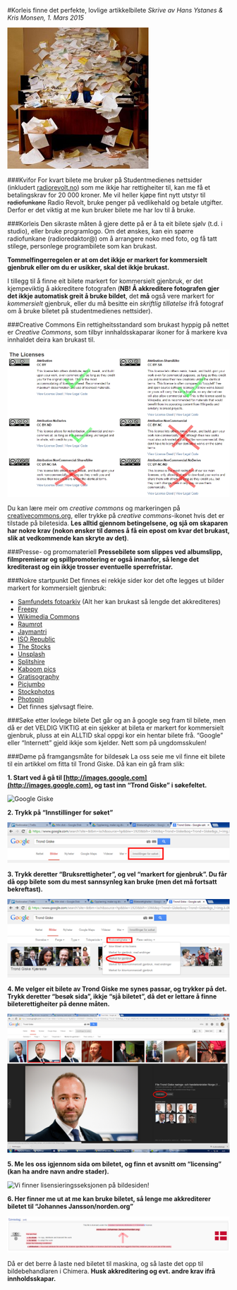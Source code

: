 #Korleis finne det perfekte, lovlige artikkelbilete
*Skrive av Hans Ystanes & Kris Monsen, 1. Mars 2015*

![Så mye lovlig drit](/images/Fotohaug.jpg)

###Kvifor
For kvart bilete me bruker på Studentmedienes nettsider (inkludert [radiorevolt.no](radiorevolt.no)) som me ikkje har rettigheiter til, kan me få et betalingskrav for 20 000 kroner. Me vil heller kjøpe fint nytt utstyr til ~~radiofunkane~~ Radio Revolt, bruke penger på vedlikehald og betale utgifter. Derfor er det viktig at me kun bruker bilete me har lov til å bruke. 

###Korleis
Den sikraste måten å gjere dette på er å ta eit bilete sjølv (t.d. i studio), eller bruke programlogo. Om det ønskes, kan ein spørre radiofunkane (radioredaktor@) om å arrangere noko med foto, og få tatt stilege, personlege programbilete som kan brukast.

**Tommelfingerregelen er at om det ikkje er markert for kommersielt gjenbruk eller om du er usikker, skal det ikkje brukast.**

I tillegg til å finne eit bilete markert for kommersielt gjenbruk, er det kjempeviktig å akkreditere fotografen (**NB! Å akkreditere fotografen gjer det ikkje automatisk greit å bruke bildet**, det **må** også vere markert for *kommersielt* gjenbruk, eller du må besitte ein *skriftlig tillatelse* ifrå fotograf om å bruke biletet på studentmedienes nettsider).

###Creative Commons
Ein rettigheitsstandard som brukast hyppig på nettet er *Creative Commons*, som tilbyr innhaldsskaparar ikoner for å markere kva innhaldet deira kan brukast til.

![Hvilke Creative Commons anmerkninger kan vi bruke?](/images/CreativeCommonsIkoner.jpg)

Du kan lære meir om *creative commons* og markeringen på [creativecommons.org](http://creativecommons.org/), eller trykke på *creative commons*-ikonet hvis det er tilstade på biletesida. **Les alltid gjennom betingelsene, og sjå om skaparen har nokre krav (nokon ønsker til dømes å få ein epost om kvar det brukast, slik at vedkommende kan skryte av det)**.

###Presse- og promomateriell
**Pressebilete som slippes ved albumslipp, filmpremierar og spillpromotering er også innanfor, så lenge det krediterast og ein ikkje trosser eventuelle sperrefristar.**

###Nokre startpunkt
Det finnes ei rekkje sider kor det ofte legges ut bilder markert for kommersielt gjenbruk:
* [Samfundets fotoarkiv](http://foto.samfundet.no/) (Alt her kan brukast så lengde det akkrediteres)
* [Freepy](http://www.freeepy.com/)
* [Wikimedia Commons](http://commons.wikimedia.org/wiki/Main_Page)
* [Raumrot](http://www.raumrot.com/)
* [Jaymantri](http://jaymantri.com/)
* [ISO Republic](http://isorepublic.com/)
* [The Stocks](http://thestocks.im/)
* [Unsplash](https://unsplash.com/)
* [Splitshire](http://www.splitshire.com/)
* [Kaboom pics](http://kaboompics.com/)
* [Gratisography](http://www.gratisography.com/)
* [Picjumbo](http://picjumbo.com/)
* [Stockphotos](http://stockphotos.io/)
* [Photopin](http://photopin.com/)
* Det finnes sjølvsagt fleire.

###Søke etter lovlege bilete
Det går og an å google seg fram til bilete, men då er det VELDIG VIKTIG at ein sjekker at bileta er markert for kommersielt gjenbruk, pluss at ein ALLTID skal oppgi kor ein hentar bilete frå. 
“Google” eller “Internett” gjeld ikkje som kjelder. Nett som på ungdomsskulen!

###Døme på framgangsmåte for bildesøk
La oss seie me vil finne eit bilete til ein artikkel om fitta til Trond Giske. Då kan ein gå fram slik:

**1. Start ved å gå til [http://images.google.com](http://images.google.com), og tast inn “Trond Giske” i søkefeltet.**

![Google Giske](/images/SøkGiske.png)

**2. Trykk på “Innstillinger for søket”**

![Innstillinger for søket](/images/InnstillingerForGiske.png)

**3. Trykk deretter “Bruksrettigheter”, og vel “markert for gjenbruk”. Du får då opp bilete som du mest sannsynleg kan bruke (men det må fortsatt bekreftast).**

![Bruksrettigheter og markert for gjenbruk](/images/GiskeTilGjenbruk.png)

**4. Me velger eit bilete av Trond Giske me synes passar, og trykker på det. Trykk deretter “besøk sida”, ikkje “sjå biletet”, då det er lettare å finne bileterettigheiter på denne måten.**

![Trykk besøk siden](/images/MenKorEFittaTeGiske.png)

**5. Me les oss igjennom sida om biletet, og finn et avsnitt om “licensing” (kan ha andre navn andre stader).**

![Vi finner lisensieringsseksjonen på bildesiden!](/images/LicensingFantRettighetanTeGiske.png)

**6. Her finner me ut at me kan bruke biletet, så lenge me akkrediterer biletet til “Johannes Jansson/norden.org”**

![Hva ser vi etter i lisensieringsinfo?](/images/GodkjentGiske.png)

Då er det berre å laste ned biletet til maskina, og så laste det opp til bildebehandlaren i Chimera. **Husk akkreditering og evt. andre krav ifrå innholdsskapar.**
